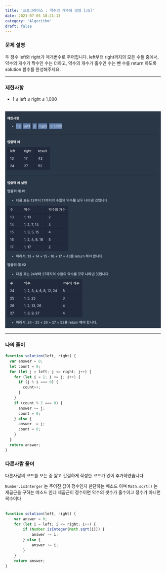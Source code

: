 ```yaml
---
title: '프로그래머스 : 약수의 개수와 덧셈 [JS]'
date: 2021-07-05 18:21:13
category: 'Algorithm'
draft: false
---
```


### 문제 설명
두 정수 left와 right가 매개변수로 주어집니다. left부터 right까지의 모든 수들 중에서, 약수의 개수가 짝수인 수는 더하고, 약수의 개수가 홀수인 수는 뺀 수를 return 하도록 solution 함수를 완성해주세요.

***

### 제한사항
- 1 ≤ left ≤ right ≤ 1,000
<br><br>

![](./images/9.png)

***

### 나의 풀이

```jsx
function solution(left, right) {
  var answer = 0;
  let count = 0;
  for (let j = left; j <= right; j++) {
    for (let i = 1; i <= j; i++) {
      if (j % i === 0) {
        count++;
      }
    }
    if (count % 2 === 0) {
      answer += j;
      count = 0;
    } else {
      answer -= j;
      count = 0;
    }
  }
  return answer;
}
```

### 다른사람 풀이
다른사람의 코드를 보는 중 짧고 간결하게 작성한 코드가 있어 추가하였습니다.<br>

`Number.isInterger` 는 주어진 값이 정수인지 판단하는 메소드 이며 `Math.sqrt()` 는 제곱근을 구하는 메소드 인데 제곱근이 정수이면 약수의 갯수가 홀수이고 정수가 아니면 짝수이다

```jsx

function solution(left, right) {
    var answer = 0;
    for (let i = left; i <= right; i++) {
        if (Number.isInteger(Math.sqrt(i))) {
            answer -= i;
        } else {
            answer += i;
        }
    }
    return answer;
}
```